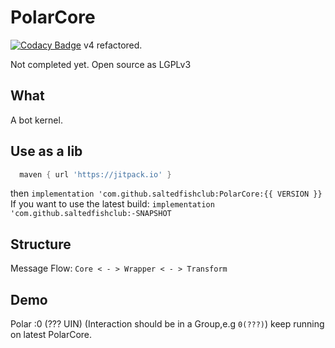 # PolarCore
[![Codacy Badge](https://api.codacy.com/project/badge/Grade/cc0af3e7ffbe4ac89ed566aeae004d6c)](https://app.codacy.com/gh/saltedfishclub/PolarCore?utm_source=github.com&utm_medium=referral&utm_content=saltedfishclub/PolarCore&utm_campaign=Badge_Grade_Dashboard)
v4 refactored.

Not completed yet.
Open source as LGPLv3
## What
A bot kernel.

## Use as a lib
```groovy
  maven { url 'https://jitpack.io' }
```
then
`implementation 'com.github.saltedfishclub:PolarCore:{{ VERSION }}`
If you want to use the latest build:
`implementation 'com.github.saltedfishclub:-SNAPSHOT`

## Structure
Message Flow:
`Core < - > Wrapper < - > Transform`

## Demo
Polar :0 (??? UIN)
(Interaction should be in a Group,e.g `0(???)`)
keep running on latest PolarCore.